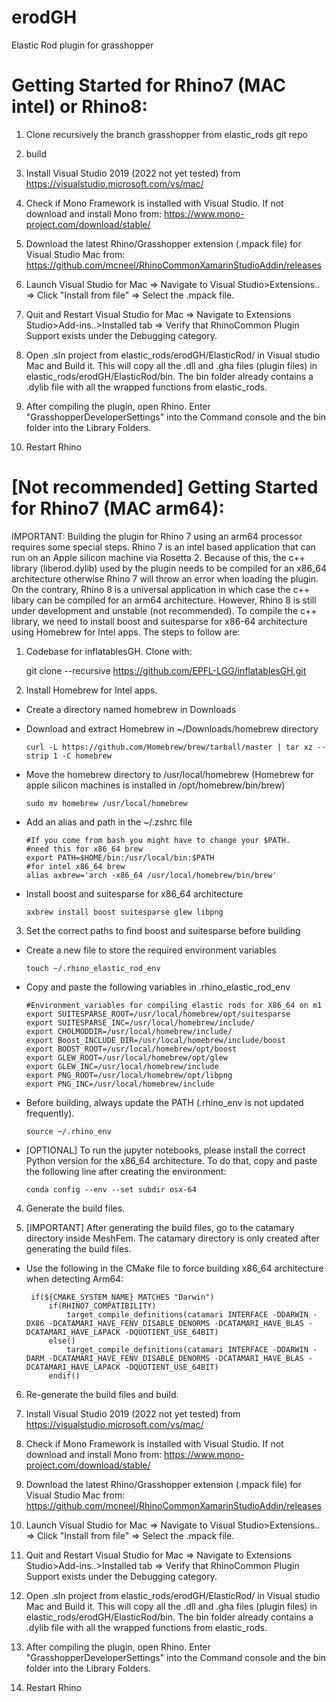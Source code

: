 # erodGH
Elastic Rod plugin for grasshopper

# Getting Started for Rhino7 (MAC intel) or Rhino8:

1. Clone recursively the branch grasshopper from elastic_rods git repo

2. build 

3. Install Visual Studio 2019 (2022 not yet tested) from
https://visualstudio.microsoft.com/vs/mac/

4. Check if Mono Framework is installed with Visual Studio. If not download and install Mono from:
https://www.mono-project.com/download/stable/

5. Download the latest Rhino/Grasshopper extension (.mpack file) for Visual Studio Mac from:
https://github.com/mcneel/RhinoCommonXamarinStudioAddin/releases

6. Launch Visual Studio for Mac => Navigate to Visual Studio>Extensions.. => Click "Install from file" => Select the .mpack file.

7. Quit and Restart Visual Studio for Mac => Navigate to Extensions Studio>Add-ins..>Installed tab => Verify that RhinoCommon Plugin Support exists under the Debugging category.

8. Open .sln project from elastic_rods/erodGH/ElasticRod/ in Visual studio Mac and Build it. This will copy all the .dll and .gha files (plugin files) in elastic_rods/erodGH/ElasticRod/bin. The bin folder already contains a .dylib file with all the wrapped functions from elastic_rods.

9. After compiling the plugin, open Rhino. Enter "GrasshopperDeveloperSettings" into the Command console and the bin folder into the Library Folders.

10. Restart Rhino

# [Not recommended] Getting Started for Rhino7 (MAC arm64):
IMPORTANT: Building the plugin for Rhino 7 using an arm64 processor requires some special steps. 
Rhino 7 is an intel based application that can run on an Apple silicon machine via Rosetta 2. Because of this, the c++ library (liberod.dylib) used by the plugin needs to be compiled for an x86_64 architecture otherwise Rhino 7 will throw an error when loading the plugin.  
On the contrary, Rhino 8 is a universal application in which case the c++ libary can be compiled for an arm64 architecture. However, Rhino 8 is still under development and unstable (not recommended). 
To compile the c++ library, we need to install boost and suitesparse for x86-64 architecture using Homebrew for Intel apps.
The steps to follow are:
 
1. Codebase for inflatablesGH. Clone with:

    git clone --recursive https://github.com/EPFL-LGG/inflatablesGH.git 

2. Install Homebrew for Intel apps.
- Create a directory named homebrew in Downloads
- Download and extract Homebrew in ~/Downloads/homebrew directory

      curl -L https://github.com/Homebrew/brew/tarball/master | tar xz --strip 1 -C homebrew

- Move the homebrew directory to /usr/local/homebrew (Homebrew for apple silicon machines is installed in /opt/homebrew/bin/brew)
    
      sudo mv homebrew /usr/local/homebrew

- Add an alias and path in the ~/.zshrc file
    
      #If you come from bash you might have to change your $PATH.
      #need this for x86_64 brew
      export PATH=$HOME/bin:/usr/local/bin:$PATH
      #for intel x86_64 brew
      alias axbrew='arch -x86_64 /usr/local/homebrew/bin/brew'  
        
- Install boost and suitesparse for x86_64 architecture
    
      axbrew install boost suitesparse glew libpng

3. Set the correct paths to find boost and suitesparse before building
- Create a new file to store the required environment variables
    
      touch ~/.rhino_elastic_rod_env

- Copy and paste the following variables in .rhino_elastic_rod_env
    
      #Environment variables for compiling elastic rods for X86_64 on m1
      export SUITESPARSE_ROOT=/usr/local/homebrew/opt/suitesparse
      export SUITESPARSE_INC=/usr/local/homebrew/include/
      export CHOLMODDIR=/usr/local/homebrew/include/
      export Boost_INCLUDE_DIR=/usr/local/homebrew/include/boost
      export BOOST_ROOT=/usr/local/homebrew/opt/boost
      export GLEW_ROOT=/usr/local/homebrew/opt/glew
      export GLEW_INC=/usr/local/homebrew/include
      export PNG_ROOT=/usr/local/homebrew/opt/libpng
      export PNG_INC=/usr/local/homebrew/include

- Before building, always update the PATH (.rhino_env is not updated frequently).
    
      source ~/.rhino_env

- [OPTIONAL] To run the jupyter notebooks, please install the correct Python version for the x86_64 architecture. To do that, copy and paste the following line after creating the environment:

      conda config --env --set subdir osx-64

4. Generate the build files.

5. [IMPORTANT] After generating the build files, go to the catamary directory inside MeshFem. The catamary directory is only created after generating the build files. 
- Use the following in the CMake file to force building x86_64 architecture when detecting Arm64:

       if(${CMAKE_SYSTEM_NAME} MATCHES "Darwin")
           if(RHINO7_COMPATIBILITY)
               target_compile_definitions(catamari INTERFACE -DDARWIN -DX86 -DCATAMARI_HAVE_FENV_DISABLE_DENORMS -DCATAMARI_HAVE_BLAS -DCATAMARI_HAVE_LAPACK -DQUOTIENT_USE_64BIT)
           else()
               target_compile_definitions(catamari INTERFACE -DDARWIN -DARM -DCATAMARI_HAVE_FENV_DISABLE_DENORMS -DCATAMARI_HAVE_BLAS -DCATAMARI_HAVE_LAPACK -DQUOTIENT_USE_64BIT)
           endif() 
      
6. Re-generate the build files and build.

7. Install Visual Studio 2019 (2022 not yet tested) from
https://visualstudio.microsoft.com/vs/mac/

8. Check if Mono Framework is installed with Visual Studio. If not download and install Mono from:
https://www.mono-project.com/download/stable/

9. Download the latest Rhino/Grasshopper extension (.mpack file) for Visual Studio Mac from:
https://github.com/mcneel/RhinoCommonXamarinStudioAddin/releases

10. Launch Visual Studio for Mac => Navigate to Visual Studio>Extensions.. => Click "Install from file" => Select the .mpack file.

11. Quit and Restart Visual Studio for Mac => Navigate to Extensions Studio>Add-ins..>Installed tab => Verify that RhinoCommon Plugin Support exists under the Debugging category.

12. Open .sln project from elastic_rods/erodGH/ElasticRod/ in Visual studio Mac and Build it. This will copy all the .dll and .gha files (plugin files) in elastic_rods/erodGH/ElasticRod/bin. The bin folder already contains a .dylib file with all the wrapped functions from elastic_rods.

13. After compiling the plugin, open Rhino. Enter "GrasshopperDeveloperSettings" into the Command console and the bin folder into the Library Folders.

14. Restart Rhino
